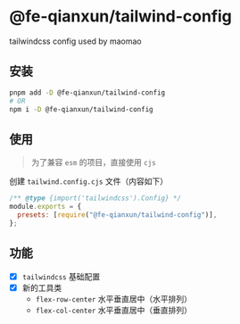 # @fe-qianxun/tailwind-config

tailwindcss config used by maomao

## 安装

```sh
pnpm add -D @fe-qianxun/tailwind-config
# OR
npm i -D @fe-qianxun/tailwind-config
```

## 使用

> 为了兼容 `esm` 的项目，直接使用 `cjs`

创建 `tailwind.config.cjs` 文件（内容如下）

```js
/** @type {import('tailwindcss').Config} */
module.exports = {
  presets: [require("@fe-qianxun/tailwind-config")],
};
```

## 功能

- [x] `tailwindcss` 基础配置
- [x] 新的工具类
  - `flex-row-center` 水平垂直居中（水平排列）
  - `flex-col-center` 水平垂直居中（垂直排列）
